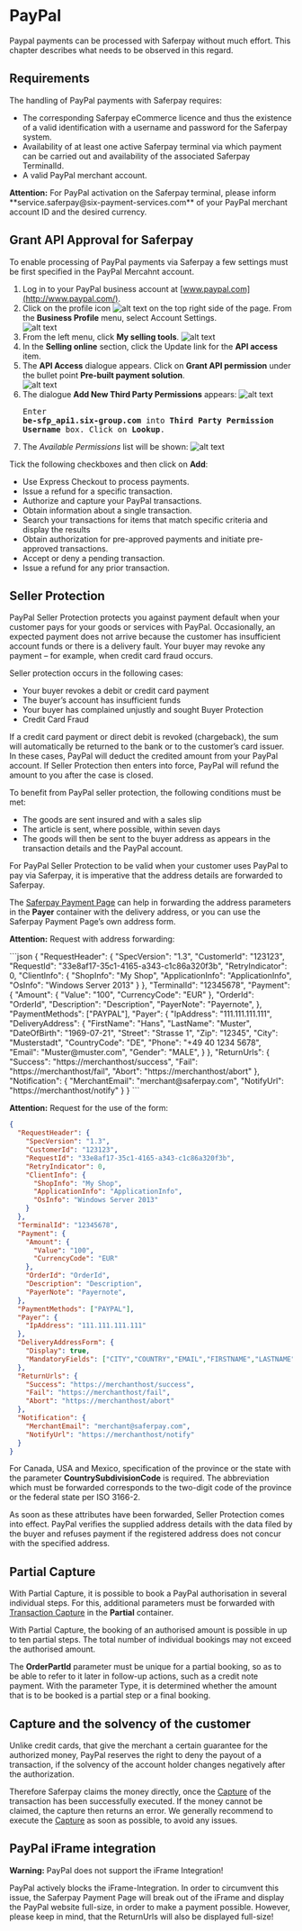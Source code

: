 # PayPal

Paypal payments can be processed with Saferpay without much effort. This chapter describes what needs to be observed in this regard.

## <a name="ppal-requirement"></a> Requirements

The handling of PayPal payments with Saferpay requires:

* The corresponding Saferpay eCommerce licence and thus the existence of a valid identification with a username and password for the Saferpay system.
* Availability of at least one active Saferpay terminal via which payment can be carried out and availability of the associated Saferpay TerminalId.
* A valid PayPal merchant account.

<div class="warning">
  <p><strong>Attention:</strong> For PayPal activation on the Saferpay terminal, please inform **service.saferpay@six-payment-services.com** of your PayPal merchant account ID and the desired currency.</p>
</div>

## <a name="api-access"></a> Grant API Approval for Saferpay

To enable processing of PayPal payments via Saferpay a few settings must be first specified in the PayPal Mercahnt account.

1. Log in to your PayPal business account at [www.paypal.com](http://www.paypal.com/).
1. Click on the profile icon ![alt text](https://raw.githubusercontent.com/saferpay/sndbx/master/images/paypal_icon.png "Profile") on the top right side of the page. From the **Business Profile** menu, select Account Settings.  
![alt text](https://raw.githubusercontent.com/saferpay/sndbx/master/images/paypal_business_profile.png "Select Account settings")
1. From the left menu, click **My selling tools**.
![alt text](https://raw.githubusercontent.com/saferpay/sndbx/master/images/paypal_my_selling_tools.png "My selling tools")
1. In the **Selling online** section, click the Update link for the **API access** item.
1. The **API Access** dialogue appears. Click on **Grant API permission** under the bullet point **Pre-built payment solution**.  
![alt text](https://raw.githubusercontent.com/saferpay/sndbx/master/images/paypal_grant_api_permission.png "API Access")
1. The dialogue **Add New Third Party Permissions** appears:
![alt text](https://raw.githubusercontent.com/saferpay/sndbx/master/images/paypal_add_3rd_party_permission.png "3rd Party permission")<br /><pre>Enter <b>be-sfp_api1.six-group.com</b> into <b>Third Party Permission Username</b> box. Click on <b>Lookup</b>.</pre>
1. The *Available Permissions* list will be shown:
![alt text](https://raw.githubusercontent.com/saferpay/sndbx/master/images/paypal_available_permission.png "Available permissions")

<i class="glyphicon glyphicon-hand-right"></i> Tick the following checkboxes and then click on **Add**:
* Use Express Checkout to process payments.
* Issue a refund for a specific transaction.
* Authorize and capture your PayPal transactions.
* Obtain information about a single transaction.
* Search your transactions for items that match specific criteria and display the results
* Obtain authorization for pre-approved payments and initiate pre-approved transactions.
* Accept or deny a pending transaction.
* Issue a refund for any prior transaction.

## <a name="merchant-protection"></a> Seller Protection

PayPal Seller Protection protects you against payment default when your customer pays for your goods or services with PayPal. Occasionally, an expected payment does not arrive because the customer has insufficient account funds or there is a delivery fault. Your buyer may revoke any payment – for example, when credit card fraud occurs.

Seller protection occurs in the following cases:
*	Your buyer revokes a debit or credit card payment
*	The buyer’s account has insufficient funds
*	Your buyer has complained unjustly and sought Buyer Protection
*	Credit Card Fraud

If a credit card payment or direct debit is revoked (chargeback), the sum will automatically be returned to the bank or to the customer’s card issuer. In these cases, PayPal will deduct the credited amount from your PayPal account. If Seller Protection then enters into force, PayPal will refund the amount to you after the case is closed.

To benefit from PayPal seller protection, the following conditions must be met:
*	The goods are sent insured and with a sales slip
*	The article is sent, where possible, within seven days
*	The goods will then be sent to the buyer address as appears in the transaction details and the PayPal account.

For PayPal Seller Protection to be valid when your customer uses PayPal to pay via Saferpay, it is imperative that the address details are forwarded to Saferpay.

The [Saferpay Payment Page](https://saferpay.github.io/jsonapi/#ChapterPaymentPage) can help in forwarding the address parameters in the **Payer** container with the delivery address, or you can use the Saferpay Payment Page’s own address form.

<div class="info">
  <p><strong>Attention:</strong> Request with address forwarding:</p>
</div>
```json
{
  "RequestHeader": {
    "SpecVersion": "1.3", 
    "CustomerId": "123123", 
    "RequestId": "33e8af17-35c1-4165-a343-c1c86a320f3b", 
    "RetryIndicator": 0, 
    "ClientInfo": {
        "ShopInfo": "My Shop", 
        "ApplicationInfo": "ApplicationInfo", 
        "OsInfo": "Windows Server 2013"
    }
  }, 
  "TerminalId": "12345678", 
  "Payment": {
    "Amount": {
      "Value": "100", 
      "CurrencyCode": "EUR"
    }, 
    "OrderId": "OrderId", 
    "Description": "Description", 
    "PayerNote": "Payernote", 
  }, 
  "PaymentMethods": ["PAYPAL"], 
  "Payer": {
    "IpAddress": "111.111.111.111",
    "DeliveryAddress": {
      "FirstName": "Hans",
      "LastName": "Muster",
      "DateOfBirth": "1969-07-21",
      "Street": "Strasse 1",
      "Zip": "12345",
      "City": "Musterstadt",
      "CountryCode": "DE",
      "Phone": "+49 40 1234 5678",
      "Email": "Muster@muster.com",
      "Gender": "MALE",
    }
  }, 
  "ReturnUrls": {
    "Success": "https://merchanthost/success", 
    "Fail": "https://merchanthost/fail", 
    "Abort": "https://merchanthost/abort"
  }, 
  "Notification": {
    "MerchantEmail": "merchant@saferpay.com", 
    "NotifyUrl": "https://merchanthost/notify"
  }
}
```

<div class="info">
  <p><strong>Attention:</strong> Request for the use of the form:</p>
</div>

```json
{
  "RequestHeader": {
    "SpecVersion": "1.3", 
    "CustomerId": "123123", 
    "RequestId": "33e8af17-35c1-4165-a343-c1c86a320f3b", 
    "RetryIndicator": 0, 
    "ClientInfo": {
      "ShopInfo": "My Shop", 
      "ApplicationInfo": "ApplicationInfo", 
      "OsInfo": "Windows Server 2013"
    }
  }, 
  "TerminalId": "12345678", 
  "Payment": {
    "Amount": {
      "Value": "100", 
      "CurrencyCode": "EUR"
    }, 
    "OrderId": "OrderId", 
    "Description": "Description", 
    "PayerNote": "Payernote", 
  }, 
  "PaymentMethods": ["PAYPAL"], 
  "Payer": {
    "IpAddress": "111.111.111.111"
  },
  "DeliveryAddressForm": {
    "Display": true,
    "MandatoryFields": ["CITY","COUNTRY","EMAIL","FIRSTNAME","LASTNAME","PHONE","SALUTATION","STATE","STREET","ZIP"],
  },
  "ReturnUrls": {
    "Success": "https://merchanthost/success", 
    "Fail": "https://merchanthost/fail", 
    "Abort": "https://merchanthost/abort"
  }, 
  "Notification": {
    "MerchantEmail": "merchant@saferpay.com", 
    "NotifyUrl": "https://merchanthost/notify"
  }
}
```

For Canada, USA and Mexico, specification of the province or the state with the parameter **CountrySubdivisionCode** is required. The abbreviation which must be forwarded corresponds to the two-digit code of the province or the federal state per ISO 3166-2.

As soon as these attributes have been forwarded, Seller Protection comes into effect. PayPal verifies the supplied address details with the data filed by the buyer and refuses payment if the registered address does not concur with the specified address.

## <a name="partial-capture"></a> Partial Capture

With Partial Capture, it is possible to book a PayPal authorisation in several individual steps. For this, additional parameters must be forwarded with [Transaction Capture](https://saferpay.github.io/jsonapi/#Payment_v1_Transaction_Capture) in the **Partial** container.

With Partial Capture, the booking of an authorised amount is possible in up to ten partial steps. The total number of individual bookings may not exceed the authorised amount.

The **OrderPartId** parameter must be unique for a partial booking, so as to be able to refer to it later in follow-up actions, such as a credit note payment. 
With the parameter Type, it is determined whether the amount that is to be booked is a partial step or a final booking. 

## <a name="capture"></a> Capture and the solvency of the customer

Unlike credit cards, that give the merchant a certain guarantee for the authorized money, PayPal reserves the right to deny the payout of a transaction, if the solvency of the account holder changes negatively after the authorization.

Therefore Saferpay claims the money directly, once the [Capture](https://saferpay.github.io/jsonapi/#Payment_v1_Transaction_Capture) of the transaction has been successfully executed. If the money cannot be claimed, the capture then returns an error.
We generally recommend to execute the [Capture](https://saferpay.github.io/jsonapi/#Payment_v1_Transaction_Capture) as soon as possible, to avoid any issues.

## <a name="iframe"></a> PayPal iFrame integration

<div class="danger">
  <p><strong>Warning:</strong> PayPal does not support the iFrame Integration!</p>
</div>

PayPal actively blocks the iFrame-Integration.
In order to circumvent this issue, the Saferpay Payment Page will break out of the iFrame and display the PayPal website full-size, in order to make a payment possible.
However, please keep in mind, that the ReturnUrls will also be displayed full-size!


